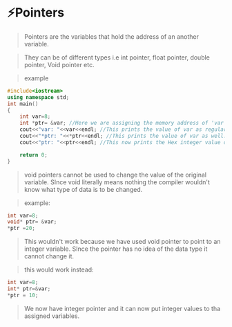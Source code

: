 # ⚡Pointers

> Pointers are the variables that hold the address of an another variable.

> They can be of different types i.e int pointer, float pointer, double pointer, Void pointer etc.

> example

```c++
#include<iostream>
using namespace std;
int main()
{
    int var=8;
    int *ptr= &var; //Here we are assigning the memory address of 'var' to the integer pointer 'ptr'
    cout<<"var: "<<var<<endl; //This prints the value of var as regular
    cout<<"*ptr: "<<*ptr<<endl; //This prints the value of var as well. Because ptr is holding the memory adderess of var and using * we can access the value
    cout<<"ptr: "<<ptr<<endl; //This now prints the Hex integer value of the memory locatio of var. SInce no * is used it prints the actual memory location of var.

    return 0;
}

```

> void pointers cannot be used to change the value of the original variable. SInce void literally means nothing the compiler wouldn't know what type of data is to be changed.

> example:

```c++
int var=8;
void* ptr= &var;
*ptr =20;
```
> This wouldn't work because we have used void pointer to point to an integer variable. SInce the pointer has no idea of the data type it cannot change it.

> this would work instead:

```c++
int var=8;
int* ptr=&var;
*ptr = 10;
```

> We now have integer pointer and it can now put integer values to tha assigned variables.
